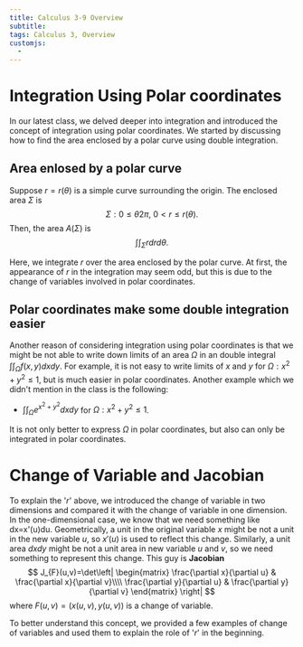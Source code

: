 ```yaml
---
title: Calculus 3-9 Overview
subtitle: 
tags: Calculus 3, Overview
customjs:
  - 
---
```


# Integration Using Polar coordinates

In our latest class, we delved deeper into integration and introduced the concept of integration using polar coordinates. We started by discussing how to find the area enclosed by a polar curve using double integration.

## Area enlosed by a polar curve

Suppose $r=r(\theta)$ is a simple curve surrounding the origin. The enclosed area $\Sigma$ is
$$\Sigma: 0\leq \theta 2\pi,\ 0<r\leq r(\theta).$$
Then, the area $A(\Sigma)$ is
$$\int\int_\Sigma rdrd\theta.$$

Here, we integrate $r$ over the area enclosed by the polar curve. At first, the appearance of $r$ in the integration may seem odd, but this is due to the change of variables involved in polar coordinates.

## Polar coordinates make some double integration easier

Another reason of considering integration using polar coordinates is that we might be not able to write down limits of an area $\Omega$ in an double integral $\int\int_\Omega f(x,y)dxdy$. For example, it is not easy to write limits of $x$ and $y$ for $\Omega:x^2+y^2\leq 1$, but is much easier in polar coordinates. Another example which we didn't mention in the class is the following:

* $\int\int_{\Omega} e^{x^2+y^2}dxdy$ for $\Omega:x^2+y^2\leq 1$.

It is not only better to express $\Omega$ in polar coordinates, but also can only be integrated in polar coordinates.

# Change of Variable and Jacobian

To explain the '$r$' above, we introduced the change of variable in two dimensions and compared it with the change of variable in one dimension. In the one-dimensional case, we know that we need something like dx=x'(u)du. Geometrically, a unit in the original variable $x$ might be not a unit in the new variable $u$, so $x'(u)$ is used to reflect this change. Similarly, a unit area $dxdy$ might be not a unit area in new variable $u$ and $v$, so we need something to represent this change. This guy is **Jacobian**
$$
J_{F}(u,v)=\det\left|
\begin{matrix}
\frac{\partial x}{\partial u} & \frac{\partial x}{\partial v}\\\\
\frac{\partial y}{\partial u} & \frac{\partial y}{\partial v}
\end{matrix}
\right|
$$
where $F(u,v)=(x(u,v),y(u,v))$ is a change of variable.

To better understand this concept, we provided a few examples of change of variables and used them to explain the role of '$r$' in the beginning.